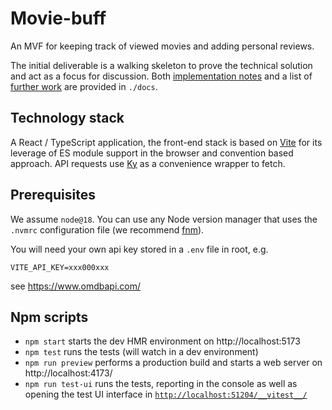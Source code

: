 # Movie-buff

An MVF for keeping track of viewed movies and adding personal reviews.

The initial deliverable is a walking skeleton to prove the technical solution and act as a focus for discussion. Both [implementation notes](docs/notes.md) and a list of [further work](docs/further-work.md) are provided in `./docs`.

## Technology stack

A React / TypeScript application, the front-end stack is based on [Vite](https://vitejs.dev/) for its leverage of ES module support in the browser and convention based approach. API requests use [Ky](https://github.com/sindresorhus/ky#readme) as a convenience wrapper to fetch.

## Prerequisites

We assume `node@18`. You can use any Node version manager that uses the `.nvmrc` configuration file (we recommend [fnm](https://fnm.vercel.app/)).

You will need your own api key stored in a `.env` file in root, e.g.

```
VITE_API_KEY=xxx000xxx
```

see https://www.omdbapi.com/

## Npm scripts

- `npm start` starts the dev HMR environment on http://localhost:5173
- `npm test` runs the tests (will watch in a dev environment)
- `npm run preview` performs a production build and starts a web server on http://localhost:4173/
- `npm run test-ui` runs the tests, reporting in the console as well as opening the test UI interface in [`http://localhost:51204/__vitest__/`](http://localhost:51204/__vitest__/)
